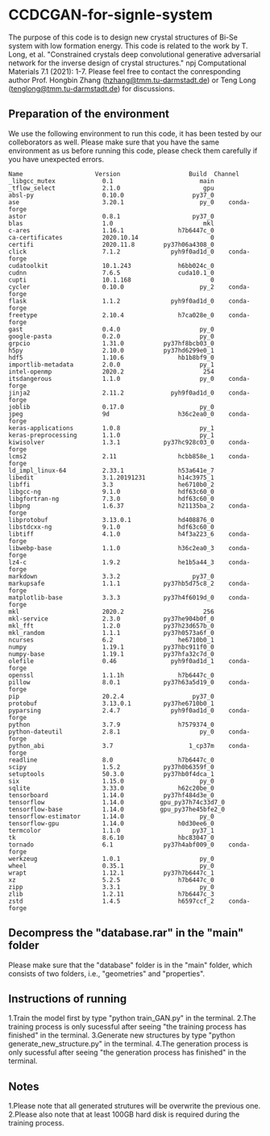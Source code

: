 # CCDCGAN-for-signle-system
The purpose of this code is to design new crystal structures of Bi-Se system with low formation energy. This code is related to the work by T. Long, et al. "Constrained crystals deep convolutional generative adversarial network for the inverse design of crystal structures." npj Computational Materials 7.1 (2021): 1-7. Please feel free to contact the conresponding author Prof. Hongbin Zhang (hzhang@tmm.tu-darmstadt.de) or Teng Long (tenglong@tmm.tu-darmstadt.de) for discussions.

## Preparation of the environment
We use the following environment to run this code, it has been tested by our colleborators as well. Please make sure that you have the same environment as us before running this code, please check them carefully if you have unexpected errors.

```vim
Name                    Version                   Build  Channel
_libgcc_mutex             0.1                        main  
_tflow_select             2.1.0                       gpu  
absl-py                   0.10.0                   py37_0  
ase                       3.20.1                     py_0    conda-forge
astor                     0.8.1                    py37_0  
blas                      1.0                         mkl  
c-ares                    1.16.1               h7b6447c_0  
ca-certificates           2020.10.14                    0  
certifi                   2020.11.8        py37h06a4308_0  
click                     7.1.2              pyh9f0ad1d_0    conda-forge
cudatoolkit               10.1.243             h6bb024c_0  
cudnn                     7.6.5                cuda10.1_0  
cupti                     10.1.168                      0  
cycler                    0.10.0                     py_2    conda-forge
flask                     1.1.2              pyh9f0ad1d_0    conda-forge
freetype                  2.10.4               h7ca028e_0    conda-forge
gast                      0.4.0                      py_0  
google-pasta              0.2.0                      py_0  
grpcio                    1.31.0           py37hf8bcb03_0  
h5py                      2.10.0           py37hd6299e0_1  
hdf5                      1.10.6               hb1b8bf9_0  
importlib-metadata        2.0.0                      py_1  
intel-openmp              2020.2                      254  
itsdangerous              1.1.0                      py_0    conda-forge
jinja2                    2.11.2             pyh9f0ad1d_0    conda-forge
joblib                    0.17.0                     py_0  
jpeg                      9d                   h36c2ea0_0    conda-forge
keras-applications        1.0.8                      py_1  
keras-preprocessing       1.1.0                      py_1  
kiwisolver                1.3.1            py37hc928c03_0    conda-forge
lcms2                     2.11                 hcbb858e_1    conda-forge
ld_impl_linux-64          2.33.1               h53a641e_7  
libedit                   3.1.20191231         h14c3975_1  
libffi                    3.3                  he6710b0_2  
libgcc-ng                 9.1.0                hdf63c60_0  
libgfortran-ng            7.3.0                hdf63c60_0  
libpng                    1.6.37               h21135ba_2    conda-forge
libprotobuf               3.13.0.1             hd408876_0  
libstdcxx-ng              9.1.0                hdf63c60_0  
libtiff                   4.1.0                h4f3a223_6    conda-forge
libwebp-base              1.1.0                h36c2ea0_3    conda-forge
lz4-c                     1.9.2                he1b5a44_3    conda-forge
markdown                  3.3.2                    py37_0  
markupsafe                1.1.1            py37hb5d75c8_2    conda-forge
matplotlib-base           3.3.3            py37h4f6019d_0    conda-forge
mkl                       2020.2                      256  
mkl-service               2.3.0            py37he904b0f_0  
mkl_fft                   1.2.0            py37h23d657b_0  
mkl_random                1.1.1            py37h0573a6f_0  
ncurses                   6.2                  he6710b0_1  
numpy                     1.19.1           py37hbc911f0_0  
numpy-base                1.19.1           py37hfa32c7d_0  
olefile                   0.46               pyh9f0ad1d_1    conda-forge
openssl                   1.1.1h               h7b6447c_0  
pillow                    8.0.1            py37h63a5d19_0    conda-forge
pip                       20.2.4                   py37_0  
protobuf                  3.13.0.1         py37he6710b0_1  
pyparsing                 2.4.7              pyh9f0ad1d_0    conda-forge
python                    3.7.9                h7579374_0  
python-dateutil           2.8.1                      py_0    conda-forge
python_abi                3.7                     1_cp37m    conda-forge
readline                  8.0                  h7b6447c_0  
scipy                     1.5.2            py37h0b6359f_0  
setuptools                50.3.0           py37hb0f4dca_1  
six                       1.15.0                     py_0  
sqlite                    3.33.0               h62c20be_0  
tensorboard               1.14.0           py37hf484d3e_0  
tensorflow                1.14.0          gpu_py37h74c33d7_0  
tensorflow-base           1.14.0          gpu_py37he45bfe2_0  
tensorflow-estimator      1.14.0                     py_0  
tensorflow-gpu            1.14.0               h0d30ee6_0  
termcolor                 1.1.0                    py37_1  
tk                        8.6.10               hbc83047_0  
tornado                   6.1              py37h4abf009_0    conda-forge
werkzeug                  1.0.1                      py_0  
wheel                     0.35.1                     py_0  
wrapt                     1.12.1           py37h7b6447c_1  
xz                        5.2.5                h7b6447c_0  
zipp                      3.3.1                      py_0  
zlib                      1.2.11               h7b6447c_3  
zstd                      1.4.5                h6597ccf_2    conda-forge
```

## Decompress the "database.rar" in the "main" folder
Please make sure that the "database" folder is in the "main" folder, which consists of two folders, i.e., "geometries" and "properties".

## Instructions of running
1.Train the model first by type "python train_GAN.py" in the terminal. 
2.The training process is only sucessful after seeing "the training process has finished" in the terminal.
3.Generate new structures by type "python generate_new_structure.py" in the terminal.
4.The generation process is only sucessful after seeing "the generation process has finished" in the terminal.

## Notes
1.Please note that all generated strutures will be overwrite the previous one.
2.Please also note that at least 100GB hard disk is required during the training process.
